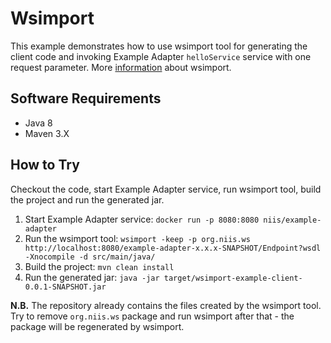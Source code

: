 # Wsimport

This example demonstrates how to use wsimport tool for generating the client
code and invoking Example Adapter ```helloService``` service with one request
parameter. More [information](https://docs.oracle.com/javase/8/docs/technotes/tools/unix/wsimport.html)
about wsimport.

## Software Requirements

* Java 8
* Maven 3.X

## How to Try

Checkout the code, start Example Adapter service, run wsimport tool, build
the project and run the generated jar.

1. Start Example Adapter service: `docker run -p 8080:8080 niis/example-adapter`
2. Run the wsimport tool: `wsimport -keep -p org.niis.ws http://localhost:8080/example-adapter-x.x.x-SNAPSHOT/Endpoint?wsdl -Xnocompile -d src/main/java/`
3. Build the project: `mvn clean install`
4. Run the generated jar: `java -jar target/wsimport-example-client-0.0.1-SNAPSHOT.jar`

**N.B.** The repository already contains the files created by the wsimport tool.
Try to remove `org.niis.ws` package and run wsimport after that - the package will be regenerated by wsimport.
